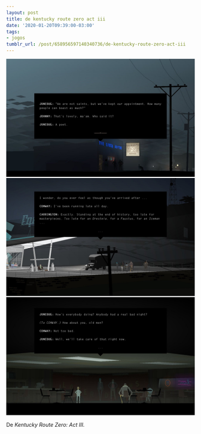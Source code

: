 ```yaml
---
layout: post
title: de kentucky route zero act iii
date: '2020-01-20T09:39:00-03:00'
tags:
- jogos
tumblr_url: /post/658956597140340736/de-kentucky-route-zero-act-iii
---
```

 ![](/uploads/tumblr/b641d735e1ebd943ecee30ebf0615932d632ee69.jpg)  
 ![](/uploads/tumblr/858f498263ce1f0394f1190e8fe54cf4916685a0.jpg)  
 ![](/uploads/tumblr/c0f75cbced9c8833b175b594d8f665c0e678ebe1.jpg)  
  

De _Kentucky Route Zero: Act III._

